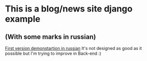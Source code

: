 # This is a blog/news site django example #
## (With some marks in russian) ##
[First version demonstartion in russian](https://youtu.be/UK4bFVNDZRk)
It's not designed as good as it possible but I'm trying to improve in Back-end :)